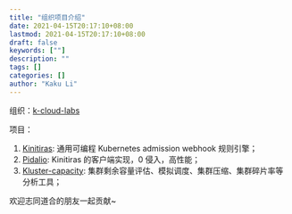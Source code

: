 ```yaml
---
title: "组织项目介绍"
date: 2021-04-15T20:17:10+08:00
lastmod: 2021-04-15T20:17:10+08:00
draft: false
keywords: [""]
description: ""
tags: []
categories: []
author: "Kaku Li"
---
```


组织：[k-cloud-labs](https://github.com/k-cloud-labs)

项目：

1. [Kinitiras](https://github.com/k-cloud-labs/kinitiras):  通用可编程 Kubernetes admission webhook 规则引擎；
2. [Pidalio](https://github.com/k-cloud-labs/pidalio): Kinitiras 的客户端实现，0 侵入，高性能；
3. [Kluster-capacity](https://github.com/k-cloud-labs/kluster-capacity): 集群剩余容量评估、模拟调度、集群压缩、集群碎片率等分析工具；

欢迎志同道合的朋友一起贡献~

